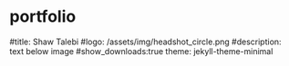 # portfolio
#title: Shaw Talebi
#logo: /assets/img/headshot_circle.png
#description: text below image
#show_downloads:true
theme: jekyll-theme-minimal
